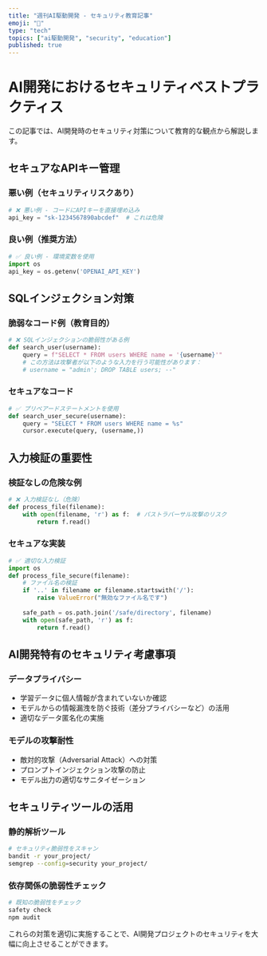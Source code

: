 ```yaml
---
title: "週刊AI駆動開発 - セキュリティ教育記事"
emoji: "🔐"
type: "tech"
topics: ["ai駆動開発", "security", "education"]
published: true
---
```


# AI開発におけるセキュリティベストプラクティス

この記事では、AI開発時のセキュリティ対策について教育的な観点から解説します。

## セキュアなAPIキー管理

### 悪い例（セキュリティリスクあり）

```python
# ❌ 悪い例 - コードにAPIキーを直接埋め込み
api_key = "sk-1234567890abcdef"  # これは危険
```

### 良い例（推奨方法）

```python
# ✅ 良い例 - 環境変数を使用
import os
api_key = os.getenv('OPENAI_API_KEY')
```

## SQLインジェクション対策

### 脆弱なコード例（教育目的）

```python
# ❌ SQLインジェクションの脆弱性がある例
def search_user(username):
    query = f"SELECT * FROM users WHERE name = '{username}'"
    # この方法は攻撃者が以下のような入力を行う可能性があります：
    # username = "admin'; DROP TABLE users; --"
```

### セキュアなコード

```python
# ✅ プリペアードステートメントを使用
def search_user_secure(username):
    query = "SELECT * FROM users WHERE name = %s"
    cursor.execute(query, (username,))
```

## 入力検証の重要性

### 検証なしの危険な例

```python
# ❌ 入力検証なし（危険）
def process_file(filename):
    with open(filename, 'r') as f:  # パストラバーサル攻撃のリスク
        return f.read()
```

### セキュアな実装

```python
# ✅ 適切な入力検証
import os
def process_file_secure(filename):
    # ファイル名の検証
    if '..' in filename or filename.startswith('/'):
        raise ValueError("無効なファイル名です")
    
    safe_path = os.path.join('/safe/directory', filename)
    with open(safe_path, 'r') as f:
        return f.read()
```

## AI開発特有のセキュリティ考慮事項

### データプライバシー

- 学習データに個人情報が含まれていないか確認
- モデルからの情報漏洩を防ぐ技術（差分プライバシーなど）の活用
- 適切なデータ匿名化の実施

### モデルの攻撃耐性

- 敵対的攻撃（Adversarial Attack）への対策
- プロンプトインジェクション攻撃の防止
- モデル出力の適切なサニタイゼーション

## セキュリティツールの活用

### 静的解析ツール

```bash
# セキュリティ脆弱性をスキャン
bandit -r your_project/
semgrep --config=security your_project/
```

### 依存関係の脆弱性チェック

```bash
# 既知の脆弱性をチェック
safety check
npm audit
```

これらの対策を適切に実施することで、AI開発プロジェクトのセキュリティを大幅に向上させることができます。